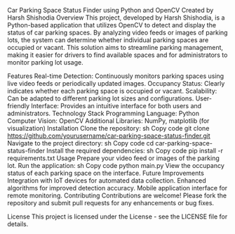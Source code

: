 Car Parking Space Status Finder using Python and OpenCV
Created by Harsh Shishodia
Overview
This project, developed by Harsh Shishodia, is a Python-based application that utilizes OpenCV to detect and display the status of car parking spaces. By analyzing video feeds or images of parking lots, the system can determine whether individual parking spaces are occupied or vacant. This solution aims to streamline parking management, making it easier for drivers to find available spaces and for administrators to monitor parking lot usage.

Features
Real-time Detection: Continuously monitors parking spaces using live video feeds or periodically updated images.
Occupancy Status: Clearly indicates whether each parking space is occupied or vacant.
Scalability: Can be adapted to different parking lot sizes and configurations.
User-friendly Interface: Provides an intuitive interface for both users and administrators.
Technology Stack
Programming Language: Python
Computer Vision: OpenCV
Additional Libraries: NumPy, matplotlib (for visualization)
Installation
Clone the repository:
sh
Copy code
git clone https://github.com/yourusername/car-parking-space-status-finder.git
Navigate to the project directory:
sh
Copy code
cd car-parking-space-status-finder
Install the required dependencies:
sh
Copy code
pip install -r requirements.txt
Usage
Prepare your video feed or images of the parking lot.
Run the application:
sh
Copy code
python main.py
View the occupancy status of each parking space on the interface.
Future Improvements
Integration with IoT devices for automated data collection.
Enhanced algorithms for improved detection accuracy.
Mobile application interface for remote monitoring.
Contributing
Contributions are welcome! Please fork the repository and submit pull requests for any enhancements or bug fixes.

License
This project is licensed under the License - see the LICENSE file for details.

